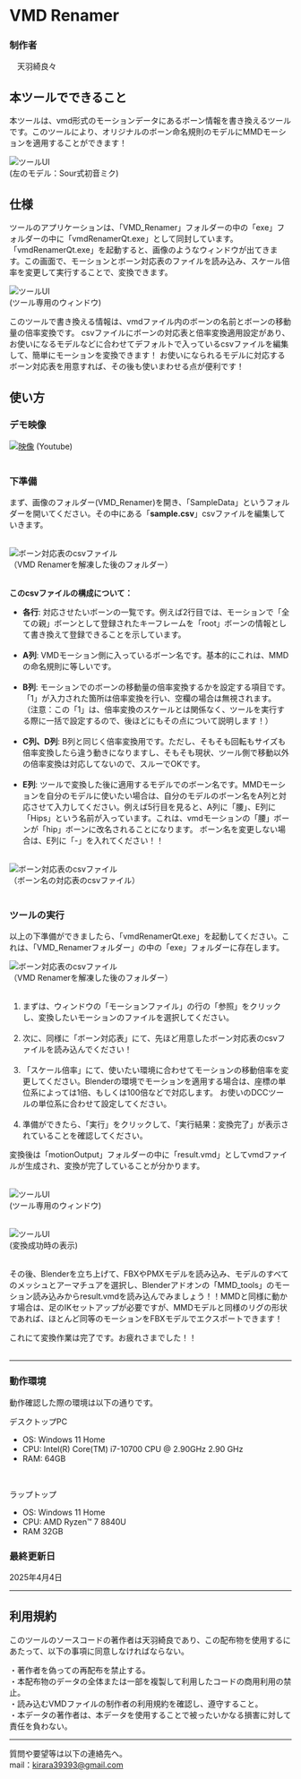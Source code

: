 # VMD Renamer
  
### 制作者
  　天羽綺良々

## 本ツールでできること
本ツールは、vmd形式のモーションデータにあるボーン情報を書き換えるツールです。このツールにより、オリジナルのボーン命名規則のモデルにMMDモーションを適用することができます！<br>


![ツールUI](README_IMAGE/image/VMDRenamer.png)<br>
(左のモデル：Sour式初音ミク)

## 仕様
ツールのアプリケーションは、「VMD_Renamer」フォルダーの中の「exe」フォルダーの中に「vmdRenamerQt.exe」として同封しています。「vmdRenamerQt.exe」を起動すると、画像のようなウィンドウが出てきます。この画面で、モーションとボーン対応表のファイルを読み込み、スケール倍率を変更して実行することで、変換できます。
<br>

![ツールUI](README_IMAGE/image/2.png)<br>
(ツール専用のウィンドウ)<br>

このツールで書き換える情報は、vmdファイル内のボーンの名前とボーンの移動量の倍率変換です。
csvファイルにボーンの対応表と倍率変換適用設定があり、お使いになるモデルなどに合わせてデフォルトで入っているcsvファイルを編集して、簡単にモーションを変換できます！ 
お使いになられるモデルに対応するボーン対応表を用意すれば、その後も使いまわせる点が便利です！


## 使い方

### デモ映像
[![映像](README_IMAGE/image/thumbnail.png)](https://www.youtube.com/watch?v=gvQ9JQIEdCU)
(Youtube)<br><br>

### 下準備
まず、画像のフォルダー(VMD_Renamer)を開き、「SampleData」というフォルダーを開いてください。その中にある「**sample.csv**」csvファイルを編集していきます。  <br><br>

![ボーン対応表のcsvファイル](README_IMAGE/image/6.png) <br>
（VMD Renamerを解凍した後のフォルダー）<br><br>

**このcsvファイルの構成について：**

- **各行**: 対応させたいボーンの一覧です。例えば2行目では、モーションで「全ての親」ボーンとして登録されたキーフレームを「root」ボーンの情報として書き換えて登録できることを示しています。<br><br>
- **A列**: VMDモーション側に入っているボーン名です。基本的にこれは、MMDの命名規則に等しいです。  <br><br>
- **B列**: モーションでのボーンの移動量の倍率変換するかを設定する項目です。「1」が入力された箇所は倍率変換を行い、空欄の場合は無視されます。<br>（注意：この「1」は、倍率変換のスケールとは関係なく、ツールを実行する際に一括で設定するので、後ほどにもその点について説明します！）  <br><br>
- **C列、D列**: B列と同じく倍率変換用です。ただし、そもそも回転もサイズも倍率変換したら違う動きになりますし、そもそも現状、ツール側で移動以外の倍率変換は対応してないので、スルーでOKです。<br><br>
- **E列**: ツールで変換した後に適用するモデルでのボーン名です。MMDモーションを自分のモデルに使いたい場合は、自分のモデルのボーン名をA列と対応させて入力してください。例えば5行目を見ると、A列に「腰」、E列に「Hips」という名前が入っています。これは、vmdモーションの「腰」ボーンが「hip」ボーンに改名されることになります。 ボーン名を変更しない場合は、E列に「-」を入れてください！！<br> <br>

![ボーン対応表のcsvファイル](README_IMAGE/image/3.png) <br>
（ボーン名の対応表のcsvファイル）<br><br>


### ツールの実行  
以上の下準備ができましたら、「vmdRenamerQt.exe」を起動してください。これは、「VMD_Renamerフォルダー」の中の「exe」フォルダーに存在します。<br>

![ボーン対応表のcsvファイル](README_IMAGE/image/4.png) <br>
（VMD Renamerを解凍した後のフォルダー）<br><br>

1. まずは、ウィンドウの「モーションファイル」の行の「参照」をクリックし、変換したいモーションのファイルを選択してください。<br><br>
2. 次に、同様に「ボーン対応表」にて、先ほど用意したボーン対応表のcsvファイルを読み込んでください！<br><br>
3. 「スケール倍率」にて、使いたい環境に合わせてモーションの移動倍率を変更してください。Blenderの環境でモーションを適用する場合は、座標の単位系によっては1倍、もしくは100倍などで対応します。  お使いのDCCツールの単位系に合わせて設定してください。<br><br>
4. 準備ができたら、「実行」をクリックして、「実行結果：変換完了」が表示されていることを確認してください。

変換後は「motionOutput」フォルダーの中に「result.vmd」としてvmdファイルが生成され、変換が完了していることが分かります。<br><br>

![ツールUI](README_IMAGE/image/2.png)<br>
(ツール専用のウィンドウ)<br><br>


![ツールUI](README_IMAGE/image/5.png)<br>
(変換成功時の表示)<br><br>



その後、Blenderを立ち上げて、FBXやPMXモデルを読み込み、モデルのすべてのメッシュとアーマチュアを選択し、Blenderアドオンの「MMD_tools」のモーション読み込みからresult.vmdを読み込んでみましょう！！MMDと同様に動かす場合は、足のIKセットアップが必要ですが、MMDモデルと同様のリグの形状であれば、ほとんど同等のモーションをFBXモデルでエクスポートできます！

これにて変換作業は完了です。お疲れさまでした！！  <br><br>

- - -   

### 動作環境
動作確認した際の環境は以下の通りです。

デスクトップPC
- OS: Windows 11 Home
- CPU: Intel(R) Core(TM) i7-10700 CPU @ 2.90GHz   2.90 GHz
- RAM: 64GB

<br>

ラップトップ
- OS: Windows 11 Home
- CPU: AMD Ryzen™ 7 8840U
- RAM 32GB<br>

### 最終更新日
2025年4月4日

---
## 利用規約
このツールのソースコードの著作者は天羽綺良であり、この配布物を使用するにあたって、以下の事項に同意しなければならない。  


・著作者を偽っての再配布を禁止する。  
・本配布物のデータの全体または一部を複製して利用したコードの商用利用の禁止。  
・読み込むVMDファイルの制作者の利用規約を確認し、遵守すること。  
・本データの著作者は、本データを使用することで被ったいかなる損害に対して責任を負わない。  

-----------------------------------------------------------------------  

質問や要望等は以下の連絡先へ。  
mail：kirara39393@gmail.com  
